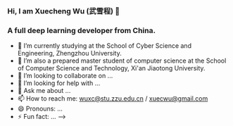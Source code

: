 ### Hi, I am Xuecheng Wu (武雪程) 👋

### A full deep learning developer from China.

- 🔭 I’m currently studying at the School of Cyber Science and Engineering, Zhengzhou University.
- 🌱 I’m also a prepared master student of computer science at the School of Computer Science and Technology, Xi'an Jiaotong University. 
- 👯 I’m looking to collaborate on ...
- 🤔 I’m looking for help with ...
- 💬 Ask me about ...
- 📫 How to reach me: wuxc@stu.zzu.edu.cn / xuecwu@gmail.com
- 😄 Pronouns: ...
- ⚡ Fun fact: ...
-->
